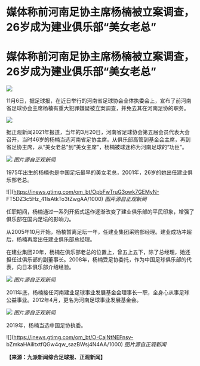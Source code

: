 # 媒体称前河南足协主席杨楠被立案调查，26岁成为建业俱乐部“美女老总”

# 媒体称前河南足协主席杨楠被立案调查，26岁成为建业俱乐部“美女老总”

![](https://inews.gtimg.com/om_bt/OCWK8hCEYI0-RgOFTlyehBq95s57z521v8SLZSHVfx9rwAA/1000)

11月6日，据足球报，在近日举行的河南省足球协会全体执委会上，宣布了前河南省足球协会主席杨楠有重大犯罪嫌疑被立案调查，并免去其在河南足协的职务。 ​​

![](https://inews.gtimg.com/om_bt/OtFLJRCklxkx6YpsLf0rtTZ7wvsz7OpKrzomBjIYUAjS8AA/1000)

据正观新闻2021年报道，当年的3月20日，河南省足球协会第五届会员代表大会召开，当时46岁的杨楠当选河南省足协主席。从俱乐部高管到基金会主席，再到省足协主席，从“美女老总”到“美女主席”，杨楠被球迷称为河南足球的“功臣”。

![](https://inews.gtimg.com/om_bt/O72YdSIPmKT4xZeNsV5bqivwYJmmgcyo2cWCFq9ddiD_wAA/1000)
_图片源自正观新闻_

1975年出生的杨楠也是中国足坛最早的美女老总，2001年，26岁的她出任建业俱乐部老总。

![](https://inews.gtimg.com/om_bt/OpbFwTruG3owk7GEMyN-
FT5DZ3c5Hz_41IsAtkTo3tZwgAA/1000) _图片源自正观新闻_

任职期间，杨楠通过一系列开拓式运作逐渐改变了建业俱乐部的平民印象，增强了俱乐部在国内足坛的影响力。

从2005年10月开始，杨楠暂离足坛一年，任建业集团采购部经理。建业成功冲超后，杨楠再度出任建业俱乐部总经理。

在建业集团20年，杨楠在俱乐部老总的位置上，曾五上五下，除了总经理，她还担任过俱乐部的副董事长。2008年，杨楠受足协委托，作为中国足球俱乐部的代表，向日本俱乐部介绍经验。

![](https://inews.gtimg.com/om_bt/OnxOBImRaAlTOc-q09SV74sT3New_5lQRb0G-1SuhpBo0AA/1000)
_图片源自正观新闻_

2011年底，杨楠接任河南建业足球事业发展基金会理事长一职，全身心从事足球公益事业。2012年4月，更名为河南足球事业发展基金会。

![](https://inews.gtimg.com/om_bt/OkfRtCHuAxK1xMvjjZ6siVQVt7QM6EL_cb-j9TnhQC6gkAA/1000)
_图片源自正观新闻_

2019年，杨楠当选中国足协执委。

![](https://inews.gtimg.com/om_bt/O-CajNtNEFnsv-
bZmkaHAilitxtfQGw4qw_sazBWsj4N4AA/1000) _图片源自正观新闻_

**【来源：九派新闻综合足球报、正观新闻】**

